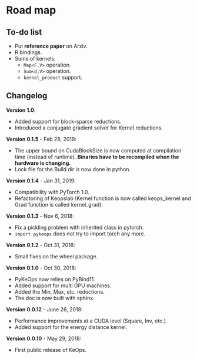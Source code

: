 Road map
========

To-do list
-------------

- Put **reference paper** on Arxiv.
- R bindings.
- Sums of kernels:
  - `Map<F,V>` operation.
  - `Sum<d,V>` operation.
  - `kernel_product` support.

Changelog
-------------

**Version 1.0**:

- Added support for block-sparse reductions.
- Introduced a conjugate gradient solver for Kernel reductions.


**Version 0.1.5** - Feb 28, 2019:

- The upper bound on CudaBlockSize is now computed at compilation time (instead of runtime). **Binaries have to be recompiled when the hardware is changing.**
- Lock file for the Build dir is now done in python.

**Version 0.1.4** - Jan 31, 2019:

- Compatibility with PyTorch 1.0.
- Refactoring of Keopslab (Kernel function is now called keops_kernel and Grad function is called kernel_grad).

**Version 0.1.3** - Nov 6, 2018:

- Fix a pickling problem with inherited class in pytorch.
- ``import pykeops`` does not try to import torch any more.

**Version 0.1.2** - Oct 31, 2018:

- Small fixes on the wheel package.

**Version 0.1.0** - Oct 30, 2018:

- PyKeOps now relies on PyBind11.
- Added support for multi GPU machines.
- Added the Min, Max, etc. reductions.
- The doc is now built with sphinx.

**Version 0.0.12** - June 26, 2018:

- Performance improvements at a CUDA level (Square, Inv, etc.).
- Added support for the energy distance kernel.

**Version 0.0.10** - May 29, 2018:

- First public release of KeOps.